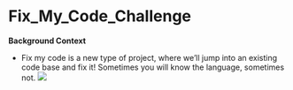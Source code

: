 # Fix_My_Code_Challenge
**Background Context**
- Fix my code is a new type of project, where we’ll jump into an existing code base and fix it!  Sometimes you will know the language, sometimes not.
![](https://media.geeksforgeeks.org/wp-content/cdn-uploads/20200305191534/How-to-Approach-a-Coding-Problem.png)
